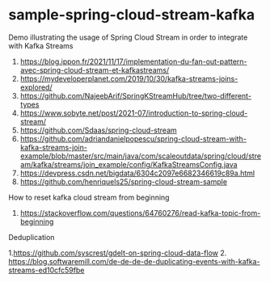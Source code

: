 # sample-spring-cloud-stream-kafka
Demo illustrating the usage of Spring Cloud Stream  in order to integrate with Kafka Streams
1. https://blog.ippon.fr/2021/11/17/implementation-du-fan-out-pattern-avec-spring-cloud-stream-et-kafkastreams/
2. https://mydeveloperplanet.com/2019/10/30/kafka-streams-joins-explored/
3. https://github.com/NajeebArif/SpringKStreamHub/tree/two-different-types
4. https://www.sobyte.net/post/2021-07/introduction-to-spring-cloud-stream/
5. https://github.com/Sdaas/spring-cloud-stream
6. https://github.com/adriandanielpopescu/spring-cloud-stream-with-kafka-streams-join-example/blob/master/src/main/java/com/scaleoutdata/spring/cloud/stream/kafka/streams/join_example/config/KafkaStreamsConfig.java
7. https://devpress.csdn.net/bigdata/6304c2097e6682346619c89a.html
8. https://github.com/henriquels25/spring-cloud-stream-sample


How to reset kafka cloud stream from beginning
1. https://stackoverflow.com/questions/64760276/read-kafka-topic-from-beginning

Deduplication

1.https://github.com/syscrest/gdelt-on-spring-cloud-data-flow
2. https://blog.softwaremill.com/de-de-de-de-duplicating-events-with-kafka-streams-ed10cfc59fbe

